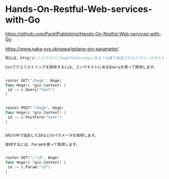 # Hands-On-Restful-Web-services-with-Go
https://github.com/PacktPublishing/Hands-On-Restful-Web-services-with-Go


https://www.naka-sys.okinawa/golang-gin-parameter/
```go
例えば、http[s]://[ホスト]/hoge?test=aaaにある？以降で指定されたパラメータがクエリーストリングになります。

Ginでクエリストリングを取得するには、コンテキストにあるQueryを使って取得します。


router.GET("/hoge", Hoge) 
func Hoge(c *gin.Context) {
 id := c.Query("test") 
}


router.POST("/hoge", Hoge) 
func Hoge(c *gin.Context) {
 id := c.PostForm("test") 
}


URIの中で指定したIDなどのパラメータを取得します。

取得するには、Paramを使って取得します。


router.GET("/:id", Hoge) 
func Hoge(c *gin.Context) {
 id := c.Param("id") 
}
```
